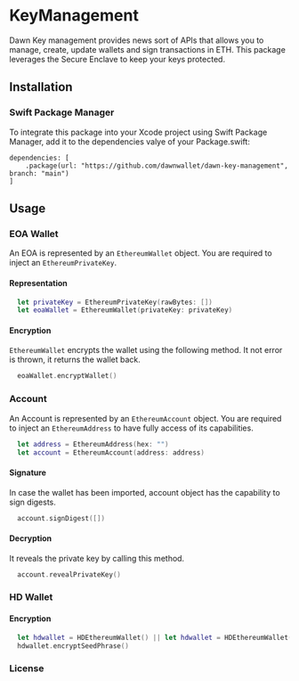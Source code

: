 # KeyManagement

Dawn Key management provides news sort of APIs that allows you to manage, create, update wallets and sign transactions in ETH. This package leverages the Secure Enclave to keep your keys protected.

## Installation

### Swift Package Manager

To integrate this package into your Xcode project using Swift Package Manager, add it to the dependencies valye of your Package.swift: 

```
dependencies: [
    .package(url: "https://github.com/dawnwallet/dawn-key-management", branch: "main")
]
```

## Usage

### EOA Wallet
An EOA is represented by an `EthereumWallet` object. You are required to inject an `EthereumPrivateKey`.

#### Representation
```Swift
  let privateKey = EthereumPrivateKey(rawBytes: [])
  let eoaWallet = EthereumWallet(privateKey: privateKey)
```

#### Encryption
`EthereumWallet` encrypts the wallet using the following method. It not error is thrown, it returns the wallet back.
```Swift
  eoaWallet.encryptWallet()
```

### Account
An Account is represented by an `EthereumAccount` object. You are required to inject an `EthereumAddress` to have fully access of its capabilities.

```Swift
  let address = EthereumAddress(hex: "")
  let account = EthereumAccount(address: address)
```

#### Signature
  In case the wallet has been imported, account object has the capability to sign digests.
```Swift
  account.signDigest([])
```
#### Decryption
  It reveals the private key by calling this method.
```Swift
  account.revealPrivateKey()
```
### HD Wallet
#### Encryption
```Swift
  let hdwallet = HDEthereumWallet() || let hdwallet = HDEthereumWallet(mnemonic: "") || let hdwallet = HDEthereumWallet(seed: [])
  hdwallet.encryptSeedPhrase()
```

### License
